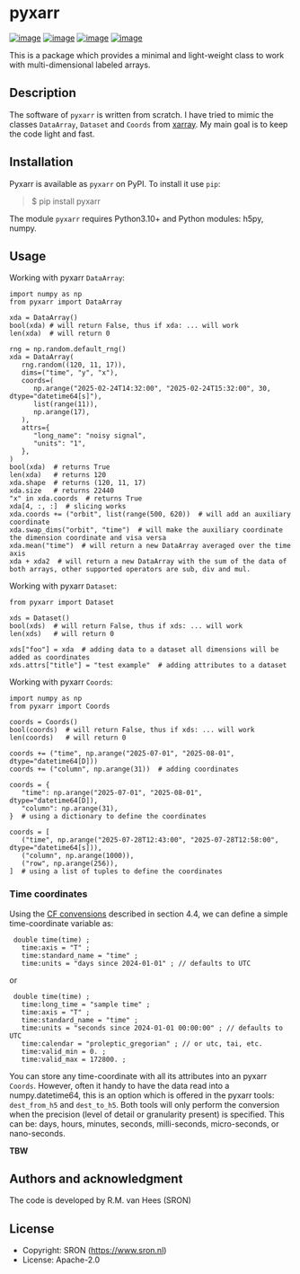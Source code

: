 # pyxarr
[![image](https://img.shields.io/pypi/v/pyxarr.svg?label=release)](https://github.com/rmvanhees/pyxarr/)
[![image](https://img.shields.io/pypi/l/pyxarr.svg)](https://github.com/rmvanhees/pyxarr/LICENSE)
[![image](https://img.shields.io/pypi/dm/pyxarr.svg)](https://pypi.org/project/pyxarr/)
[![image](https://img.shields.io/pypi/status/pyxarr.svg?label=status)](https://pypi.org/project/pyxarr/)

This is a package which provides a minimal and light-weight class to work with
multi-dimensional labeled arrays.

## Description
The software of `pyxarr` is written from scratch. 
I have tried to mimic the classes `DataArray`, `Dataset` and `Coords` from
[xarray](https://xarray.dev/). 
My main goal is to keep the code light and fast.


## Installation
Pyxarr is available as `pyxarr` on PyPI. To install it use `pip`:

> $ pip install pyxarr

The module `pyxarr` requires Python3.10+ and Python modules: h5py, numpy. 

## Usage

Working with pyxarr `DataArray`:
```
import numpy as np
from pyxarr import DataArray

xda = DataArray()
bool(xda) # will return False, thus if xda: ... will work
len(xda)  # will return 0

rng = np.random.default_rng()
xda = DataArray(
   rng.random((120, 11, 17)),
   dims=("time", "y", "x"),
   coords=(
      np.arange("2025-02-24T14:32:00", "2025-02-24T15:32:00", 30, dtype="datetime64[s]"),
      list(range(11)),
      np.arange(17),
   ),
   attrs={
      "long_name": "noisy signal",
      "units": "1",
   },
)
bool(xda)  # returns True
len(xda)   # returns 120
xda.shape  # returns (120, 11, 17)
xda.size   # returns 22440
"x" in xda.coords  # returns True
xda[4, :, :]  # slicing works
xda.coords += ("orbit", list(range(500, 620))  # will add an auxiliary coordinate
xda.swap_dims("orbit", "time")  # will make the auxiliary coordinate the dimension coordinate and visa versa
xda.mean("time")  # will return a new DataArray averaged over the time axis
xda + xda2  # will return a new DataArray with the sum of the data of both arrays, other supported operators are sub, div and mul.
```

Working with pyxarr `Dataset`:
```
from pyxarr import Dataset

xds = Dataset()
bool(xds)  # will return False, thus if xds: ... will work
len(xds)   # will return 0

xds["foo"] = xda  # adding data to a dataset all dimensions will be added as coordinates
xds.attrs["title"] = "test example"  # adding attributes to a dataset
```

Working with pyxarr `Coords`:
```
import numpy as np
from pyxarr import Coords

coords = Coords()
bool(coords)  # will return False, thus if xds: ... will work
len(coords)   # will return 0

coords += ("time", np.arange("2025-07-01", "2025-08-01", dtype="datetime64[D]))
coords += ("column", np.arange(31))  # adding coordinates

coords = {
   "time": np.arange("2025-07-01", "2025-08-01", dtype="datetime64[D]),
   "column": np.arange(31),
}  # using a dictionary to define the coordinates

coords = [
   ("time", np.arange("2025-07-28T12:43:00", "2025-07-28T12:58:00", dtype="datetime64[s])),
   ("column", np.arange(1000)),
   ("row", np.arange(256)),
]  # using a list of tuples to define the coordinates
```

### Time coordinates

Using the [CF convensions](https://cfconventions.org/) described in section 4.4,
we can define a simple time-coordinate variable as:
```
 double time(time) ;
   time:axis = "T" ;
   time:standard_name = "time" ;
   time:units = "days since 2024-01-01" ; // defaults to UTC
```
or
```
 double time(time) ;
   time:long_time = "sample time" ;
   time:axis = "T" ;
   time:standard_name = "time" ;
   time:units = "seconds since 2024-01-01 00:00:00" ; // defaults to UTC
   time:calendar = "proleptic_gregorian" ; // or utc, tai, etc.
   time:valid_min = 0. ;
   time:valid_max = 172800. ;
```
You can store any time-coordinate with all its attributes into an pyxarr `Coords`.
However, often it handy to have the data read into a numpy.datetime64, this is an
option which is offered in the pyxarr tools: `dest_from_h5` and `dest_to_h5`.
Both tools will only perform the conversion when the precision (level of detail or
granularity present) is specified. This can be: days, hours, minutes, seconds,
milli-seconds, micro-seconds, or nano-seconds.

**TBW**



## Authors and acknowledgment
The code is developed by R.M. van Hees (SRON)


## License
* Copyright: SRON (https://www.sron.nl)
* License: Apache-2.0
